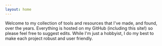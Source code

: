 ```yaml
---
layout: home
---
```


Welcome to my collection of tools and resources that I've made, and found, over the years. Everything is hosted on my GitHub (including this site!) so please feel free to suggest edits. While I'm just a hobbyist, I do my best to make each project robust and user friendly.